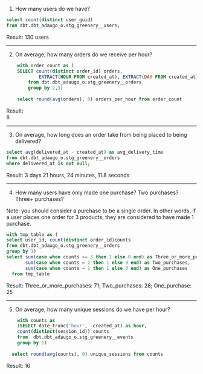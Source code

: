 1. How many users do we have?

```sql
select count(distinct user_guid) 
from dbt.dbt_adaugo_o.stg_greenery__users;
```
Result: 130 users

------------------------------------------------------------------------

2. On average, how many orders do we receive per hour?

```sql
	with order_count as (
	SELECT count(distinct order_id) orders, 
			EXTRACT(HOUR FROM created_at), EXTRACT(DAY FROM created_at)
		from dbt.dbt_adaugo_o.stg_greenery__orders  
		group by 2,3)
		
	select round(avg(orders), 0) orders_per_hour from order_count
```
Result:  
8

-----------------------------------------------------------------------------
3. On average, how long does an order take from being placed to being delivered?

```sql
select avg(delivered_at - created_at) as avg_delivery_time 
from dbt.dbt_adaugo_o.stg_greenery__orders
where delivered_at is not null;
```

Result: 
3 days 21 hours, 24 minutes, 11.8 seconds

--------------------------------------------------------------------------------
4. How many users have only made one purchase? Two purchases? Three+ purchases?

Note: you should consider a purchase to be a single order. In other words, if a user places one order for 3 products, they are considered to have made 1 purchase.

```sql
with tmp_table as (
select user_id, count(distinct order_id)counts 
from dbt.dbt_adaugo_o.stg_greenery__orders
group by 1)
select sum(case when counts >= 3 then 1 else 0 end) as Three_or_more_purchases,
       sum(case when counts = 2 then 1 else 0 end) as Two_purchases,
       sum(case when counts = 1 then 1 else 0 end) as One_purchases
  from tmp_table
```

Result: Three_or_more_purchases: 71; 
        Two_purchases: 28; 
        One_purchase: 25

-------------------------------------------------------------------------
5. On average, how many unique sessions do we have per hour?

```sql
	with counts as 
	(SELECT date_trunc('hour',  created_at) as hour, 
    count(distinct(session_id)) counts
	from  dbt.dbt_adaugo_o.stg_greenery__events
	group by 1)
  
  select round(avg(counts), 0) unique_sessions from counts

```

Result:  16